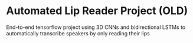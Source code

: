 # Automated Lip Reader Project (OLD)
End-to-end tensorflow project using 3D CNNs and bidirectional LSTMs to automatically transcribe speakers by only reading their lips
